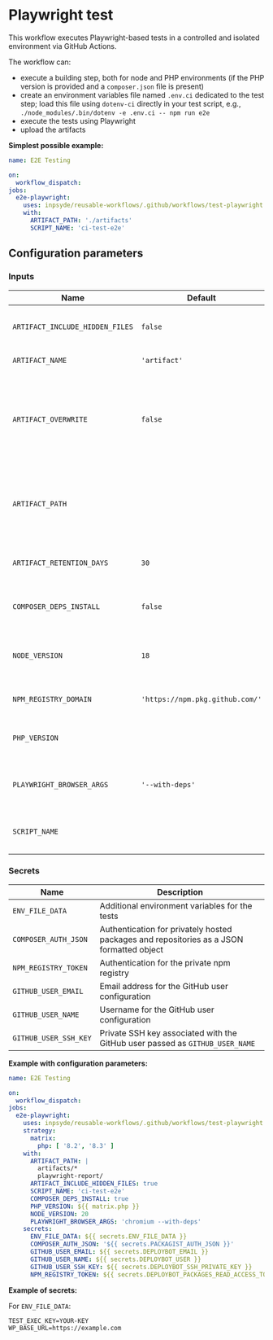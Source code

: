 # Playwright test

This workflow executes Playwright-based tests in a controlled and isolated environment via GitHub Actions.

The workflow can:

- execute a building step, both for node and PHP environments (if the PHP version is provided and a `composer.json` file is present)
- create an environment variables file named `.env.ci` dedicated to the test step; load this file using `dotenv-ci` directly in your test script, e.g., `./node_modules/.bin/dotenv -e .env.ci -- npm run e2e`
- execute the tests using Playwright
- upload the artifacts

**Simplest possible example:**

```yml
name: E2E Testing

on:
  workflow_dispatch:
jobs:
  e2e-playwright:
    uses: inpsyde/reusable-workflows/.github/workflows/test-playwright.yml@main
    with:
      ARTIFACT_PATH: './artifacts'
      SCRIPT_NAME: 'ci-test-e2e'
```

## Configuration parameters

### Inputs

| Name                            | Default                         | Description                                                                                       |
|---------------------------------|---------------------------------|---------------------------------------------------------------------------------------------------|
| `ARTIFACT_INCLUDE_HIDDEN_FILES` | `false`                         | Whether to include hidden files in the artifact                                                   |
| `ARTIFACT_NAME`                 | `'artifact'`                    | Name for the artifact                                                                             |
| `ARTIFACT_OVERWRITE`            | `false`                         | Determine if an artifact with a matching name will be deleted before a new one is uploaded or not |
| `ARTIFACT_PATH`                 |                                 | A file, directory or wildcard pattern that describes what to upload                               |
| `ARTIFACT_RETENTION_DAYS`       | `30`                            | Duration after which artifact will expire in day                                                  |
| `COMPOSER_DEPS_INSTALL`         | `false`                         | Whether to install Composer dependencies.                                                         |
| `NODE_VERSION`                  | `18`                            | Node version with which the node script will be executed                                          |
| `NPM_REGISTRY_DOMAIN`           | `'https://npm.pkg.github.com/'` | Domain of the private npm registry                                                                |
| `PHP_VERSION`                   |                                 | PHP version with which the dependencies are installed                                             |
| `PLAYWRIGHT_BROWSER_ARGS`       | `'--with-deps'`                 | Set of arguments passed to `npx playwright install`                                               |
| `SCRIPT_NAME`                   |                                 | The name of a custom script to run the tests                                                      | 

### Secrets

| Name                  | Description                                                                              |
|-----------------------|------------------------------------------------------------------------------------------|
| `ENV_FILE_DATA`       | Additional environment variables for the tests                                           |
| `COMPOSER_AUTH_JSON`  | Authentication for privately hosted packages and repositories as a JSON formatted object |
| `NPM_REGISTRY_TOKEN`  | Authentication for the private npm registry                                              |
| `GITHUB_USER_EMAIL`   | Email address for the GitHub user configuration                                          |
| `GITHUB_USER_NAME`    | Username for the GitHub user configuration                                               |
| `GITHUB_USER_SSH_KEY` | Private SSH key associated with the GitHub user passed as `GITHUB_USER_NAME`             |

**Example with configuration parameters:**

```yml
name: E2E Testing

on:
  workflow_dispatch:
jobs:
  e2e-playwright:
    uses: inpsyde/reusable-workflows/.github/workflows/test-playwright.yml@main
    strategy:
      matrix:
        php: [ '8.2', '8.3' ]
    with:
      ARTIFACT_PATH: |
        artifacts/*
        playwright-report/
      ARTIFACT_INCLUDE_HIDDEN_FILES: true
      SCRIPT_NAME: 'ci-test-e2e'
      COMPOSER_DEPS_INSTALL: true
      PHP_VERSION: ${{ matrix.php }}
      NODE_VERSION: 20
      PLAYWRIGHT_BROWSER_ARGS: 'chromium --with-deps'
    secrets:
      ENV_FILE_DATA: ${{ secrets.ENV_FILE_DATA }}
      COMPOSER_AUTH_JSON: '${{ secrets.PACKAGIST_AUTH_JSON }}'
      GITHUB_USER_EMAIL: ${{ secrets.DEPLOYBOT_EMAIL }}
      GITHUB_USER_NAME: ${{ secrets.DEPLOYBOT_USER }}
      GITHUB_USER_SSH_KEY: ${{ secrets.DEPLOYBOT_SSH_PRIVATE_KEY }}
      NPM_REGISTRY_TOKEN: ${{ secrets.DEPLOYBOT_PACKAGES_READ_ACCESS_TOKEN}}
```

**Example of secrets:**

For `ENV_FILE_DATA`:

```SHELL
TEST_EXEC_KEY=YOUR-KEY
WP_BASE_URL=https://example.com
```
